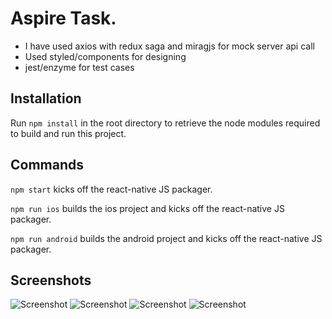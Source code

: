 # Aspire Task.
- I have used axios with redux saga and miragjs for mock server api call
- Used styled/components for designing
- jest/enzyme for test cases

## Installation

Run `npm install` in the root directory to retrieve the node modules required to build and run this project.

## Commands

`npm start` kicks off the react-native JS packager.

`npm run ios` builds the ios project and kicks off the react-native JS packager.

`npm run android` builds the android project and kicks off the react-native JS packager.

## Screenshots

![Screenshot](screenshots/Screenshot1.png)
![Screenshot](screenshots/Screenshot2.png)
![Screenshot](screenshots/Screenshot3.png)
![Screenshot](screenshots/Screenshot4.png)
